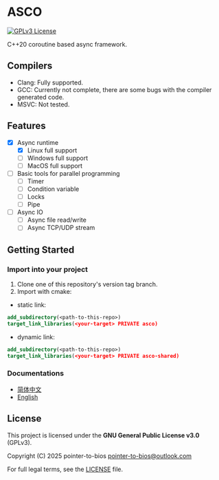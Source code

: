 # ASCO

[![GPLv3 License](https://img.shields.io/badge/License-GPLv3-blue.svg)](LICENSE)

C++20 coroutine based async framework.

## Compilers

- Clang: Fully supported.
- GCC: Currently not complete, there are some bugs with the compiler generated code.
- MSVC: Not tested.

## Features

- [x] Async runtime
  - [x] Linux full support
  - [ ] Windows full support
  - [ ] MacOS full support
- [ ] Basic tools for parallel programming
  - [ ] Timer
  - [ ] Condition variable
  - [ ] Locks
  - [ ] Pipe
- [ ] Async IO
  - [ ] Async file read/write
  - [ ] Async TCP/UDP stream

## Getting Started

### Import into your project

1. Clone one of this repository's version tag branch.
2. Import with cmake:

- static link:

```cmake
add_subdirectory(<path-to-this-repo>)
target_link_libraries(<your-target> PRIVATE asco)
```

- dynamic link:

```cmake
add_subdirectory(<path-to-this-repo>)
target_link_libraries(<your-target> PRIVATE asco-shared)
```

### Documentations

- [简体中文](https://pointertobios.github.io/asco/zhcn/)
- [English](https://pointertobios.github.io/asco/enus/)

## License

This project is licensed under the **GNU General Public License v3.0** (GPLv3).

Copyright (C) 2025 pointer-to-bios <pointer-to-bios@outlook.com>

For full legal terms, see the [LICENSE](./LICENSE.md) file.
